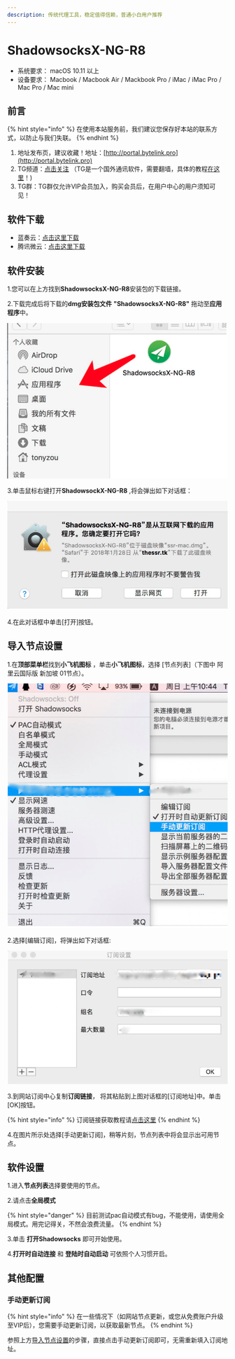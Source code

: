 ```yaml
---
description: 传统代理工具，稳定值得信赖，普通小白用户推荐
---
```


# ShadowsocksX-NG-R8

* 系统要求： macOS 10.11 以上
* 设备要求： Macbook / Macbook Air / Mackbook Pro / iMac / iMac Pro / Mac Pro / Mac mini

## 前言

{% hint style="info" %}
在使用本站服务前，我们建议您保存好本站的联系方式，以防止与我们失联。
{% endhint %}

1. 地址发布页，建议收藏！地址：[http://portal.bytelink.pro](http://portal.bytelink.pro)
2. TG频道：[点击关注](https://t.me/bytelink) （TG是一个国外通讯软件，需要翻墙，具体的教程[在这里](../../advanced/telegram.md)！\)
3. TG群：TG群仅允许VIP会员加入，购买会员后，在用户中心的用户须知可见！

## 软件下载

* 蓝奏云：[点击这里下载](https://www.lanzous.com/i4czc6j)
* 腾讯微云：[点击这里下载](https://share.weiyun.com/5MfX2ca)

## 软件安装

1.您可以在上方找到**ShadowsocksX-NG-R8**安装包的下载链接。

2.下载完成后将下载的**dmg安装包文件** **"ShadowsocksX-NG-R8"** 拖动至**应用程序**中。

![](../../.gitbook/assets/mac-1.png)

3.单击鼠标右键打开**ShadowsockX-NG-R8** ,将会弹出如下对话框：

![](../../.gitbook/assets/mac-2.png)

4.在此对话框中单击\[打开\]按钮。

## 导入节点设置

1.在**顶部菜单栏**找到**小飞机图标** ，单击**小飞机图标**，选择 \[节点列表\]（下图中 阿里云国际版 新加坡 01节点）。

![](../../.gitbook/assets/mac-3.png)

2.选择\[编辑订阅\]，将弹出如下对话框:

![](../../.gitbook/assets/mac-4.png)

3.到网站订阅中心复制**订阅链接**， 将其粘贴到上图对话框的\[订阅地址\]中。单击\[OK\]按钮。

{% hint style="info" %}
订阅链接获取教程请[点击这里](../../panel.md#ding-yue-tuo-guan-lian-jie)
{% endhint %}

4.在图片所示处选择\[手动更新订阅\]，稍等片刻，节点列表中将会显示出可用节点。

## 软件设置

1.进入**节点列表**选择要使用的节点。

2.请点击**全局模式**

{% hint style="danger" %}
目前测试pac自动模式有bug，不能使用，请使用全局模式。用完记得关，不然会浪费流量。
{% endhint %}

3.单击 **打开Shadowsocks** 即可开始使用。

4.**打开时自动连接** 和 **登陆时自动启动** 可依照个人习惯开启。

## 其他配置

### 手动更新订阅

{% hint style="info" %}
在一些情况下（如网站节点更新，或您从免费账户升级至VIP后），您需要手动更新订阅，以获取最新节点。
{% endhint %}

参照上方[导入节点设置](shadowsocksx.md#dao-ru-jie-dian-she-zhi)的步骤，直接点击手动更新订阅即可，无需重新填入订阅地址。

